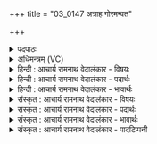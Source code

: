 +++
title = "03_0147 अत्राह गोरमन्वत"

+++
<details><summary>पदपाठः</summary>

अ꣡त्र꣢꣯। अ꣡ह꣢꣯। गोः। अ꣣मन्वत। ना꣡म꣢꣯। त्व꣡ष्टुः꣢꣯। अ꣣पीच्य꣢꣯म्। इ꣣त्था꣢। च꣣न्द्र꣡म꣢सः। च꣣न्द्र꣢। म꣣सः। गृहे꣢। १४७।
</details>

<details><summary>अधिमन्त्रम् (VC)</summary>

- इन्द्रः
- गोतमो राहूगणः
- गायत्री
- षड्जः
- ऐन्द्रं काण्डम्
</details>

<details><summary>हिन्दी : आचार्य रामनाथ वेदालंकार - विषयः</summary>

अगले मन्त्र में यह वर्णन है कि सूर्य से चन्द्रमा और परमेश्वर से स्तोता का हृदय प्रकाशित होता है।
</details>

<details><summary>हिन्दी : आचार्य रामनाथ वेदालंकार - पदार्थः</summary>

पदार्थान्वयभाषाः -  प्रथमः—सूर्य से चन्द्रमा के प्रकाशित होने के पक्ष में। (त्वष्टुः) विच्छेदक, प्रकाश द्वारा शीघ्र व्याप्तिशील, देदीप्यमान सूर्य की (गोः) सुषुम्णनामक रश्मि के (अत्र अह) इस (चन्द्रमसः गृहे) चन्द्रमण्डल में (अपीच्यम्) प्रच्छन्न रूप से (नाम) अवस्थान को, विद्वान् लोग (इत्था) सत्य रूप में (अमन्वत) जानते हैं। अर्थात् चन्द्रमा सूर्य से प्रकाशित होता है, इस रहस्य को विद्वान् लोग भली-भाँति समझते हैं ॥ निरुक्त में कहा है कि आदित्य का एक रश्मिसमूह चन्द्रमा में जाकर दीप्त होता है, अर्थात् आदित्य से चन्द्रमा की दीप्ति होती है, जैसा कि वेद में कहा है सुषुम्ण नामक सूर्य रश्मियाँ हैं, चन्द्रमा उन रश्मियों को धारण करने के कारण गन्धर्व है’’ (य० १८।४०)। ‘अत्राह गोरमन्वत’ आदि मन्त्र में ‘गोः’ पद चन्द्रमा को प्रकाशित करनेवाली उन सुषुम्ण नामक सूर्यरश्मियों के लिए ही आया है ॥ द्वितीय—परमात्मापरक अर्थ। (त्वष्टुः) दुःखों के विच्छेदक, सर्वत्र व्यापक, तेज से प्रदीप्त और जगत् के रचयिता इन्द्र नामक परमेश्वर की (गोः) दिव्य प्रकाशरश्मि का (अत्र अह) इस (चन्द्रमसः गृहे) मन रूप चन्द्र के निवासस्थान हृदय में (अपीच्यं नाम) आगमन को, उपासक लोग (इत्था) सत्य रूप में (अमन्वत) अनुभव करते हैं ॥३॥ इस मन्त्र में श्लेषालङ्कार है ॥३॥
</details>

<details><summary>हिन्दी : आचार्य रामनाथ वेदालंकार - भावार्थः</summary>

भावार्थभाषाः -  जैसे सूर्य के प्रकाश से चन्द्रमा प्रकाशित होता है, वैसे ही परमेश्वर के प्रकाश से स्तुतिकर्ताओं के हृदय प्रकाशित होते हैं ॥३॥
</details>

<details><summary>संस्कृत : आचार्य रामनाथ वेदालंकार - विषयः</summary>

सूर्याच्चन्द्रः परमेश्वराच्च स्तोतुर्हृदयं प्रकाशत इत्याह।१
</details>

<details><summary>संस्कृत : आचार्य रामनाथ वेदालंकार - पदार्थः</summary>

पदार्थान्वयभाषाः -  प्रथमः—सूर्याच्चन्द्रप्रकाशनपरः। (त्वष्टुः) विच्छेदकस्य, प्रकाशद्वारा शीघ्रं व्यापनशीलस्य, दीप्तस्य इन्द्रस्य३ सूर्यस्य। त्वक्ष तनूकरणे धातो रूपमिदम्। “त्वष्टा तूर्णमश्नुते इति नैरुक्ताः, त्विषेर्वा स्याद् दीप्तिकर्मणः, त्वक्षतेर्वा स्यात् करोतिकर्मणः” इति निरुक्तम्। ८।१४। (गोः) सुष्म्णरश्मेः (अत्र अह) अस्मिन् खलु (चन्द्रमसः गृहे) चन्द्रमण्डले (अपीच्यम्) अन्तर्हितं यथा स्यात्तथा, प्रच्छन्नरूपेणेत्यर्थः। अपीच्यमिति निर्णीतान्तर्हितनाम। निघं० ३।२५। (नाम) नमनम्, अवस्थानम्, विद्वांसः (इत्था) सत्यम्। इत्थेति सत्यनाम। निघं० ३।१०। (अमन्वत) मन्वते जानन्ति। मनु अवबोधने, तनादिः, लडर्थे लङ्। चन्द्रमाः सूर्यकिरणं प्रकाशितो भवतीति रहस्यं विद्वांसः सम्यग् विदन्तीति भावः ॥ अत्र निरुक्तम्। “अथाप्यस्य (आदित्यस्य) एको रश्मिश्चन्द्रमसं प्रति दीप्यते तदेतेनोपेक्षितव्यम्, आदित्यतोऽस्य दीप्तिर्भवतीति।” सुषु॒म्णः सूर्यर॑श्मिश्च॒न्द्रमा गन्ध॒र्वः य० १८।४० इत्यपि निगमो भवति। सोऽपि गौरुच्यते (निरु० २।६)। “अत्राह॒ गोर॑मन्व॒त”। (ऋ० १।८४।१५)। अत्र ह गोः सममंसतादित्यरश्मयः स्वं नाम अपीच्यम् अपचितम् अपगतम् अपहितम् अन्तर्हितं वाऽमुत्र चन्द्रमसो गृहे (निरु० ४।२४) इति॥ अथ द्वितीयः—परमात्मपरः। (त्वष्टुः) दुःखविच्छेदकस्य, सर्वत्र व्यापकस्य, तेजसा दीप्तस्य, सर्वजगद्रचयितुश्च इन्द्राख्यस्य परमेश्वरस्य (गोः) दिव्यप्रकाशरश्मेः। सर्वेऽपि रश्मयो गाव उच्यन्ते इति निरुक्तम् २।७। (अत्र अह) अस्मिन् किल (चन्द्रमसः गृहे) मनसो निवासस्थाने हृदये। चन्द्रमसो मनसश्च सम्बन्धो बहुशो वर्णितः। यथा च॒न्द्रमा॒ म॑नसो जा॒तः। ऋ० १०।९०।१३। यत्तन्मन आसीत् स चन्द्रमा अभवत्। जै० उ० ब्रा० २।१।२।२। चन्द्रमा मनः। ऐ० आ० २।१।५। यत्तन्मन एष स चन्द्रमाः। श० १०।३।३।७ इति। (अपीच्यं नाम) अपिगमनम्। नामेति वाक्यालङ्कारे। उपासकाः (इत्था) सत्यतया (अमन्वत) अनुभवन्ति ॥३॥ अत्र श्लेषालङ्कारः ॥३॥
</details>

<details><summary>संस्कृत : आचार्य रामनाथ वेदालंकार - भावार्थः</summary>

भावार्थभाषाः -  यथा सूर्यस्य प्रकाशेन चन्द्रः प्रकाशितो भवति तथैव परमेश्वरस्य प्रकाशेन स्तोतॄणां हृदयानि प्रकाशन्ते ॥३॥
</details>

<details><summary>संस्कृत : आचार्य रामनाथ वेदालंकार - पादटिप्पनी</summary>

टिप्पणी:   १. अत्र राज्ञः सूर्यवत् कृत्यमुपदिश्यते—इति ऋग्भाष्ये द०। २. ऋ० १।८४।१५, अथ० २०।४१।३, साम० ९१५। ३. ऋचः इन्द्रदेवताकत्वात् त्वष्टुः इतीन्द्रस्य विशेषणं ज्ञेयम्।
</details>